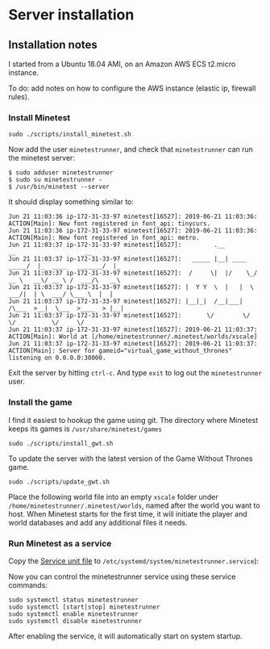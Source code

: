 # Server installation

## Installation notes

I started from a Ubuntu 18.04 AMI, on an Amazon AWS ECS t2.micro instance.

To do: add notes on how to configure the AWS instance (elastic ip, firewall rules).

### Install Minetest

```
sudo ./scripts/install_minetest.sh
```

Now add the user `minetestrunner`, and check that `minetestrunner` 
can run the minetest server:

```
$ sudo adduser minetestrunner
$ sudo su minetestrunner -
$ /usr/bin/minetest --server
```

It should display something similar to:

```
Jun 21 11:03:36 ip-172-31-33-97 minetest[16527]: 2019-06-21 11:03:36: ACTION[Main]: New font registered in font_api: tinycurs.
Jun 21 11:03:36 ip-172-31-33-97 minetest[16527]: 2019-06-21 11:03:36: ACTION[Main]: New font registered in font_api: metro.
Jun 21 11:03:37 ip-172-31-33-97 minetest[16527]:         .__               __                   __
Jun 21 11:03:37 ip-172-31-33-97 minetest[16527]:   _____ |__| ____   _____/  |_  ____   _______/  |_
Jun 21 11:03:37 ip-172-31-33-97 minetest[16527]:  /     \|  |/    \_/ __ \   __\/ __ \ /  ___/\   __\
Jun 21 11:03:37 ip-172-31-33-97 minetest[16527]: |  Y Y  \  |   |  \  ___/|  | \  ___/ \___ \  |  |
Jun 21 11:03:37 ip-172-31-33-97 minetest[16527]: |__|_|  /__|___|  /\___  >__|  \___  >____  > |__|
Jun 21 11:03:37 ip-172-31-33-97 minetest[16527]:       \/        \/     \/          \/     \/
Jun 21 11:03:37 ip-172-31-33-97 minetest[16527]: 2019-06-21 11:03:37: ACTION[Main]: World at [/home/minetestrunner/.minetest/worlds/xscale]
Jun 21 11:03:37 ip-172-31-33-97 minetest[16527]: 2019-06-21 11:03:37: ACTION[Main]: Server for gameid="virtual_game_without_thrones" listening on 0.0.0.0:30000.
```

Exit the server by hitting `ctrl-c`.
And type `exit` to log out the `minetestrunner` user.

### Install the game

I find it easiest to hookup the game using git.
The directory where Minetest keeps its games is `/usr/share/minetest/games`

```
sudo ./scripts/install_gwt.sh
```

To update the server with the latest version of the Game Without Thrones game. 

```
sudo ./scripts/update_gwt.sh 
```

Place the following world file into an empty `xscale` folder under 
`/home/minetestrunner/.minetest/worlds`,
named after the world you want to host.
When Minetest starts for the first time, 
it will initiate the player and world databases and add any additional files it needs.

### Run Minetest as a service

Copy the [Service unit file] to `/etc/systemd/system/minetestrunner.service`):

Now you can control the minetestrunner service using these service commands:

```
sudo systemctl status minetestrunner
sudo systemctl [start|stop] minetestrunner
sudo systemctl enable minetestrunner
sudo systemctl disable minetestrunner
```

After enabling the service, it will automatically start on system startup.


 [world.mt]: ../config/world.mt
 [Service unit file]: ../config/minetestrunner.service

